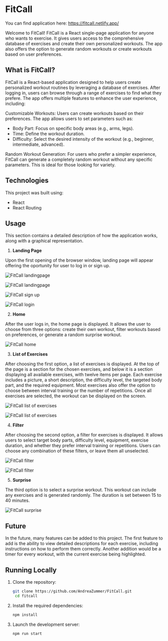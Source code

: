# FitCall

You can find application here: https://fitcall.netlify.app/

Welcome to FitCall!
FitCall is a React single-page application for anyone who wants to exercise. It gives users access to the comprehensive database of exercises and create their own personalized workouts. The app also offers the option to generate random workouts or create workouts based on user preferences. 

## What is FitCall?

FitCall is a React-based application designed to help users create personalized workout routines by leveraging a database of exercises. After logging in, users can browse through a range of exercises to find what they prefere. The app offers multiple features to enhance the user experience, including: 

Customizable Workouts: Users can create workouts based on their preferences. The app allows users to set parameters such as:

- Body Part: Focus on specific body areas (e.g., arms, legs).
- Time: Define the workout duration.
- Difficulty: Select the desired intensity of the workout (e.g., beginner, intermediate, advanced).

Random Workout Generation: For users who prefer a simpler experience, FitCall can generate a completely random workout without any specific parameters. This is ideal for those looking for variety.

## Technologies 

This project was built using:

- React
- React Routing

## Usage

This section contains a detailed description of how the application works, along with a graphical representation.

1. **Landing Page**

Upon the first opening of the browser window, landing page will appear offering the oportunity for user to log in or sign up.

![FitCall landingpage](https://github.com/AndreaZummer/FitCall/blob/585f43135dcbb4b914c9b5a38feae2e17de0424f/src/data/resources/readme/FitCall-landingpage.png)

![FitCall landingpage](https://github.com/AndreaZummer/FitCall/blob/585f43135dcbb4b914c9b5a38feae2e17de0424f/src/data/resources/readme/FitCall-landingpage2.png)

![FitCall sign up](https://github.com/AndreaZummer/FitCall/blob/585f43135dcbb4b914c9b5a38feae2e17de0424f/src/data/resources/readme/FitCall-signup.png)

![FitCall login](https://github.com/AndreaZummer/FitCall/blob/585f43135dcbb4b914c9b5a38feae2e17de0424f/src/data/resources/readme/FitCall-login.png)

2. **Home**

After the user logs in, the home page is displayed. It allows the user to choose from three options: create their own workout, filter workouts based on preferences, or generate a random surprise workout.

![FitCall home](https://github.com/AndreaZummer/FitCall/blob/585f43135dcbb4b914c9b5a38feae2e17de0424f/src/data/resources/readme/FitCall-offer.png)

3. **List of Exercises**

After choosing the first option, a list of exercises is displayed. At the top of the page is a section for the chosen exercises, and below it is a section displaying all available exercises, with twelve items per page. Each exercise includes a picture, a short description, the difficulty level, the targeted body part, and the required equipment. Most exercises also offer the option to choose between interval training or the number of repetitions. Once all exercises are selected, the workout can be displayed on the screen.

![FitCall list of exercises](https://github.com/AndreaZummer/FitCall/blob/585f43135dcbb4b914c9b5a38feae2e17de0424f/src/data/resources/readme/FitCall-list.png)

![FitCall list of exercises](https://github.com/AndreaZummer/FitCall/blob/585f43135dcbb4b914c9b5a38feae2e17de0424f/src/data/resources/readme/FitCall-list2.png)

4. **Filter**

After choosing the second option, a filter for exercises is displayed. It allows users to select target body parts, difficulty level, equipment, exercise duration, and whether they prefer interval training or repetitions. Users can choose any combination of these filters, or leave them all unselected.

![FitCall filter](https://github.com/AndreaZummer/FitCall/blob/585f43135dcbb4b914c9b5a38feae2e17de0424f/src/data/resources/readme/FitCall-filter.png)

![FitCall filter](https://github.com/AndreaZummer/FitCall/blob/585f43135dcbb4b914c9b5a38feae2e17de0424f/src/data/resources/readme/FitCall-filter2.png)

5. **Surprise**

The third option is to select a surprise workout. This workout can include any exercises and is generated randomly. The duration is set between 15 to 40 minutes.

![FitCall surprise](https://github.com/AndreaZummer/FitCall/blob/585f43135dcbb4b914c9b5a38feae2e17de0424f/src/data/resources/readme/FitCall-surprise.png)

## Future

In the future, many features can be added to this project. The first feature to add is the ability to view detailed descriptions for each exercise, including instructions on how to perform them correctly. Another addition would be a timer for every workout, with the current exercise being highlighted.

## Running Locally

1. Clone the repository:

   ```sh
   git clone https://github.com/AndreaZummer/FitCall.git
    cd fitcall
   ```

2. Install the required dependencies:

   ```sh
   npm install
   ```

3. Launch the development server:

   ```sh
   npm run start
   ```